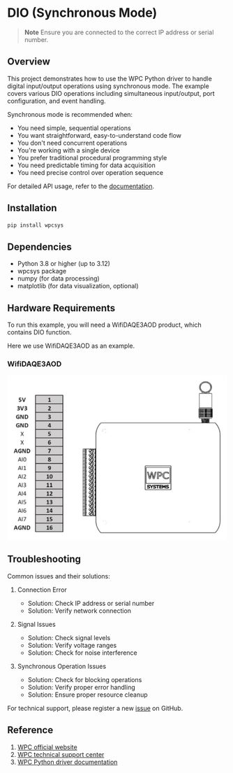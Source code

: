 # DIO (Synchronous Mode)
> **Note**
> Ensure you are connected to the correct IP address or serial number.

## Overview

This project demonstrates how to use the WPC Python driver to handle digital input/output operations using synchronous mode.
The example covers various DIO operations including simultaneous input/output, port configuration, and event handling.

Synchronous mode is recommended when:
- You need simple, sequential operations
- You want straightforward, easy-to-understand code flow
- You don't need concurrent operations
- You're working with a single device
- You prefer traditional procedural programming style
- You need predictable timing for data acquisition
- You need precise control over operation sequence

For detailed API usage, refer to the [documentation](https://wpc-systems-ltd.github.io/WPC_Python_driver_release/).

## Installation

```bash
pip install wpcsys
```

## Dependencies

- Python 3.8 or higher (up to 3.12)
- wpcsys package
- numpy (for data processing)
- matplotlib (for data visualization, optional)

## Hardware Requirements

To run this example, you will need a WifiDAQE3AOD product, which contains DIO function.

Here we use WifiDAQE3AOD as an example.

### WifiDAQE3AOD

<img src="https://github.com/WPC-Systems-Ltd/WPC_Python_driver_release/blob/main/Reference/Pinouts/pinout-WifiDAQE3AOD.JPG" alt="drawing" width="600"/>

## Troubleshooting

Common issues and their solutions:

1. Connection Error
   - Solution: Check IP address or serial number
   - Solution: Verify network connection

2. Signal Issues
   - Solution: Check signal levels
   - Solution: Verify voltage ranges
   - Solution: Check for noise interference

3. Synchronous Operation Issues
   - Solution: Check for blocking operations
   - Solution: Verify proper error handling
   - Solution: Ensure proper resource cleanup

For technical support, please register a new [issue](https://github.com/WPC-Systems-Ltd/WPC_Python_driver_release/issues) on GitHub.

## Reference

1. [WPC official website](https://www.wpc.com.tw/)
2. [WPC technical support center](https://wpc.super.site/)
3. [WPC Python driver documentation](https://wpc-systems-ltd.github.io/WPC_Python_driver_release/)